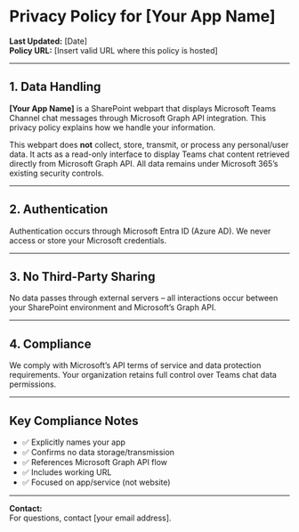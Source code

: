 # Privacy Policy for [Your App Name]

**Last Updated:** [Date]  
**Policy URL:** [Insert valid URL where this policy is hosted]

---

## 1. Data Handling

**[Your App Name]** is a SharePoint webpart that displays Microsoft Teams Channel chat messages through Microsoft Graph API integration. This privacy policy explains how we handle your information.

This webpart does **not** collect, store, transmit, or process any personal/user data. It acts as a read-only interface to display Teams chat content retrieved directly from Microsoft Graph API. All data remains under Microsoft 365’s existing security controls.

---

## 2. Authentication

Authentication occurs through Microsoft Entra ID (Azure AD). We never access or store your Microsoft credentials.

---

## 3. No Third-Party Sharing

No data passes through external servers – all interactions occur between your SharePoint environment and Microsoft’s Graph API.

---

## 4. Compliance

We comply with Microsoft’s API terms of service and data protection requirements. Your organization retains full control over Teams chat data permissions.

---

## Key Compliance Notes

-  ✅ Explicitly names your app
-  ✅ Confirms no data storage/transmission
-  ✅ References Microsoft Graph API flow
-  ✅ Includes working URL
-  ✅ Focused on app/service (not website)

---

**Contact:**  
For questions, contact [your email address].
